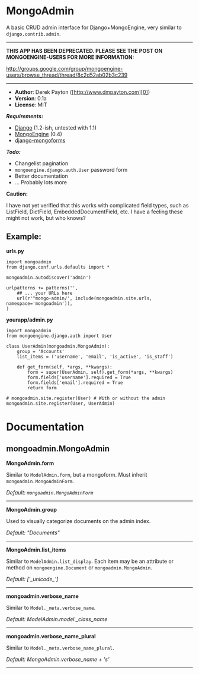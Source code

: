 # MongoAdmin
A basic CRUD admin interface for Django+MongoEngine, very similar to `django.contrib.admin`.

-----

**THIS APP HAS BEEN DEPRECATED. PLEASE SEE THE POST ON MONGOENGINE-USERS FOR MORE INFORMATION:**

http://groups.google.com/group/mongoengine-users/browse_thread/thread/8c2d52ab02b3c239

-----

  - **Author**: Derek Payton ([http://www.dmpayton.com][0])
  - **Version**: 0.1a
  - **License**: MIT

***Requirements:***

  - [Django][1] (1.2-ish, untested with 1.1)
  - [MongoEngine][2] (0.4)
  - [django-mongoforms][3]

***Todo:***

  - Changelist pagination
  - `mongoengine.django.auth.User` password form
  - Better documentation
  - ... Probably lots more

**Caution:**

I have not yet verified that this works with complicated field types, such as
ListField, DictField, EmbeddedDocumentField, etc. I have a feeling these might
not work, but who knows?

## Example:

**urls.py**

    import mongoadmin
    from django.conf.urls.defaults import *

    mongoadmin.autodiscover('admin')

    urlpatterns += patterns('',
        ## ... your URLs here
        url(r'^mongo-admin/', include(mongoadmin.site.urls, namespace='mongoadmin')),
    )


**yourapp/admin.py**

    import mongoadmin
    from mongoengine.django.auth import User

    class UserAdmin(mongoadmin.MongoAdmin):
        group = 'Accounts'
        list_items = ('username', 'email', 'is_active', 'is_staff')

        def get_form(self, *args, **kwargs):
            form = super(UserAdmin, self).get_form(*args, **kwargs)
            form.fields['username'].required = True
            form.fields['email'].required = True
            return form

    # mongoadmin.site.register(User) # With or without the admin
    mongoadmin.site.register(User, UserAdmin)

# Documentation

## mongoadmin.MongoAdmin

**MongoAdmin.form**

Similar to `ModelAdmin.form`, but a mongoform. Must inherit
`mongoadmin.MongoAdminForm`.

*Default: `mongoadmin.MongoAdminForm`*

----------

**MongoAdmin.group**

Used to visually categorize documents on the admin index.

*Default: "Documents"*

----------

**MongoAdmin.list_items**

Similar to `ModelAdmin.list_display`. Each item may be an attribute or method
on `mongoengine.Document` or `mongoadmin.MongoAdmin`.

*Default: ['\__unicode\__']*

----------

**mongoadmin.verbose_name**

Similar to `Model._meta.verbose_name`.

*Default: ModelAdmin.model._class_name*

----------

**mongoadmin.verbose_name_plural**

Similar to `Model._meta.verbose_name_plural`.

*Default: MongoAdmin.verbose_name + 's'*

----------

  [0]: http://www.dmpayton.com
  [1]: http://www.djangoproject.com
  [2]: http://www.mongoengine.org
  [3]: https://github.com/stephrdev/django-mongoforms
